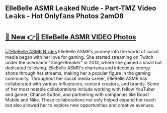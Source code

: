 ## ElleBelle ASMR Le𝚊ked N𝚞de - Part-TMZ Video Le𝚊ks - Hot Onlyf𝚊ns Photos 2amO8

# <h2><a href="http://ac26007.deff.icu/?id=ElleBelle+ASMR">🔗 New 👉🔴 ElleBelle ASMR VIDEO Photos</a></h2>

[![ElleBelle ASMR N𝚞des](https://i.imgur.com/rIISA9y.gif)](http://ac26007.deff.icu/?id=ElleBelle+ASMR)
ElleBelle ASMR's journey into the world of social media began with her love for gaming. She started streaming on Twitch under the username "GingerBreaker" in 2013, where she gained a small but dedicated following. ElleBelle ASMR's charisma and infectious energy shone through her streams, making her a popular figure in the gaming community. Throughout her social media career, ElleBelle ASMR has collaborated with various influencers, content creators, and brands. Some of her most notable collaborations include working with fellow YouTuber and gamer, Chance Sutton, and partnering with companies like Boost Mobile and Nike. These collaborations not only helped expand her reach but also allowed her to explore new opportunities and creative avenues.

